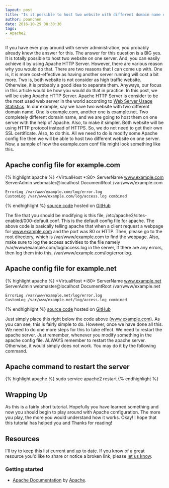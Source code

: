 ```yaml
---
layout: post
title: "Is it possible to host two website with different domain name on one server? If yes, how would you do that?"
author: poanchen
date: 2016-10-29 08:30:30
tags:
- Apache2
---
```

If you have ever play around with server administration, you probably already knew the answer for this. The answer for this question is a BIG yes. It is totally possible to host two website on one server. And, you can easily achieve it by using Apache HTTP Server. However, there are various reason why you would do that. There are two reasons that I can come up with. One is, it is more cost-effective as having another server running will cost a bit more. Two is, both website is not consider as high traffic website. Otherwise, it is probably a good idea to separate them. Anyways, our focus in this article would be how you would do that in practice. In this post, we will be using Apache HTTP Server. Apache HTTP Server is consider to be the most used web server in the world according to [Web Server Usage Statistics](https://trends.builtwith.com/web-server). In our example, say we have two website with two different domain name. One is example.com, another one is example.net. Two completely different domain name, and we are going to host them on one server with the help of Apache. Also, to make it simpler. Both website will be using HTTP protocol instead of HTTPS. So, we do not need to get their own SSL certificate. Also, to do this. All we need to do is modify some Apache config file then we will be able to host two different website on one server. Now, a sample of how the example.com conf file might look something like this.

## Apache config file for example.com
{% highlight apache %}
 <VirtualHost *:80>
    ServerName www.example.com
    ServerAdmin webmaster@localhost
    DocumentRoot /var/www/example.com

    ErrorLog /var/www/example.com/log/error.log
    CustomLog /var/www/example.com/log/access.log combined
 </VirtualHost>
{% endhighlight %}
<a href="https://github.com/poanchen/code-for-blog/blob/master/2016/10/29/is-it-possible-to-host-two-website-with-different-domain-on-one-server/www-example-com.conf" target="_blank">source code</a> hosted on <a href="https://github.com" target="_blank">GitHub</a>

The file that you should be modifying is this file, /etc/apache2/sites-enabled/000-default.conf. This is the default config file for apache. The above code is basically telling apache that when a client request a webpage for www.example.com and the port was 80 or HTTP. Then, please go to the root directory, which is /var/www/example.com to find the webpage. Also, make sure to log the access activities to the file namely /var/www/example.com/log/access.log in the server, if there are any errors, then log them into this, /var/www/example.com/log/error.log.

## Apache config file for example.net
{% highlight apache %}
 <VirtualHost *:80>
    ServerName www.example.net
    ServerAdmin webmaster@localhost
    DocumentRoot /var/www/example.net

    ErrorLog /var/www/example.net/log/error.log
    CustomLog /var/www/example.net/log/access.log combined
 </VirtualHost>
{% endhighlight %}
<a href="https://github.com/poanchen/code-for-blog/blob/master/2016/10/29/is-it-possible-to-host-two-website-with-different-domain-on-one-server/www-example-net.conf" target="_blank">source code</a> hosted on <a href="https://github.com" target="_blank">GitHub</a>

Just simply place this right below the code above (www.example.com). As you can see, this is fairly simple to do. However, once we have done all this. We need to do one more steps for this to take effect. We need to restart the apache server. Just remember, whenever you modify something in the apache config file. ALWAYS remember to restart the apache server. Otherwise, it would simply does not work. You may do it by the following command.

## Apache command to restart the server
{% highlight apache %}
  sudo service apache2 restart
{% endhighlight %}

## Wrapping Up

As this is a fairly short tutorial. Hopefully you have learned something and now you should begin to play around with Apache configuration. The more you play, the more you would understand how it works. Okay! I hope that this tutorial has helped you and Thanks for reading!

## Resources

I'll try to keep this list current and up to date. If you know of a great resource you'd like to share or notice a broken link, please [let us know](https://github.com/poanchen/poanchen.github.io/issues).

### Getting started

* [Apache Documentation](https://httpd.apache.org/docs/) by [Apache](https://httpd.apache.org/).